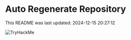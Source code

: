 # Auto Regenerate Repository

This README was last updated: 2024-12-15 20:27:12

 ![TryHackMe](https://tryhackme.com/badge/533634)